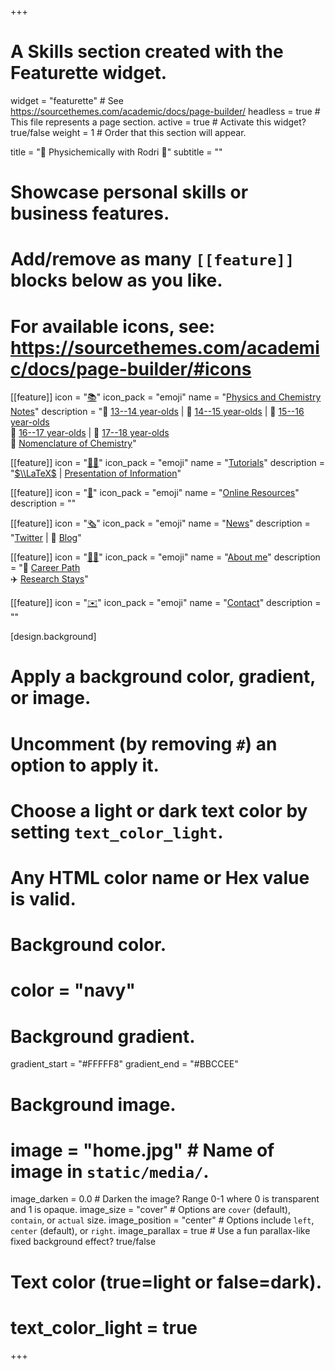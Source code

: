 +++
# A Skills section created with the Featurette widget.
widget = "featurette"  # See https://sourcethemes.com/academic/docs/page-builder/
headless = true  # This file represents a page section.
active = true  # Activate this widget? true/false
weight = 1  # Order that this section will appear.

title = "🎄 Physichemically with Rodri 🎄"
subtitle = ""

# Showcase personal skills or business features.
# 
# Add/remove as many `[[feature]]` blocks below as you like.
# 
# For available icons, see: https://sourcethemes.com/academic/docs/page-builder/#icons

[[feature]]
  icon = "[📚](physics-chemistry-notes/)"
  icon_pack = "emoji"
  name = "[Physics and Chemistry Notes](physics-chemistry-notes/)"
  description = "📗 [13--14 year-olds](physics-chemistry-notes/13-14-year-olds) | 📘 [14--15 year-olds](physics-chemistry-notes/14-15-year-olds) | 📙 [15--16 year-olds](physics-chemistry-notes/15-16-year-olds) <br> 📕 [16--17 year-olds](physics-chemistry-notes/16-17-year-olds) | 📗 [17--18 year-olds](physics-chemistry-notes/17-18-year-olds) <br> 📔 [Nomenclature of Chemistry](physics-chemistry-notes/nomenclature-chemistry)"  
  
[[feature]]
  icon = "[👐🏼](tutorials/)"
  icon_pack = "emoji"
  name = "[Tutorials](tutorials/)"
  description = "[$\\LaTeX$](tutorials/latex) | [Presentation of Information](tutorials/presentation-information)"
  
[[feature]]
  icon = "[🔗](online-resources/)"
  icon_pack = "emoji"
  name = "[Online Resources](online-resources/)"
  description = ""
  
[[feature]]
  icon = "[🗞️](#news)"
  icon_pack = "emoji"
  name = "[News](#news)"
  description = "[Twitter](#news) | 💬 [Blog](post/)"
  
[[feature]]
  icon = "[👨‍🔬](about-me/)‍"
  icon_pack = "emoji"
  name = "[About me](about-me/)"
  description = "👣 [Career Path](about-me/#career-path) <br> ✈️ [Research Stays](about-me/#research-stays)"
  
[[feature]]
  icon = "[✉️](#contact)"
  icon_pack = "emoji"
  name = "[Contact](#contact)"
  description = ""  
  
[design.background]
  # Apply a background color, gradient, or image.
  #   Uncomment (by removing `#`) an option to apply it.
  #   Choose a light or dark text color by setting `text_color_light`.
  #   Any HTML color name or Hex value is valid.
  
  # Background color.
  # color = "navy"
  
  # Background gradient.
  gradient_start = "#FFFFF8"
  gradient_end = "#BBCCEE"
  
  # Background image.
  # image = "home.jpg"  # Name of image in `static/media/`.
  image_darken = 0.0  # Darken the image? Range 0-1 where 0 is transparent and 1 is opaque.
  image_size = "cover"  #  Options are `cover` (default), `contain`, or `actual` size.
  image_position = "center"  # Options include `left`, `center` (default), or `right`.
  image_parallax = true  # Use a fun parallax-like fixed background effect? true/false

  # Text color (true=light or false=dark).
  # text_color_light = true    

+++
